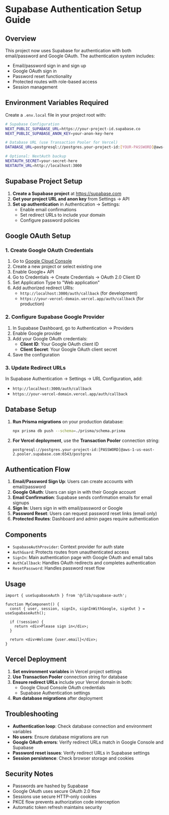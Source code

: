 # Supabase Authentication Setup Guide

## Overview
This project now uses Supabase for authentication with both email/password and Google OAuth. The authentication system includes:
- Email/password sign in and sign up
- Google OAuth sign in
- Password reset functionality
- Protected routes with role-based access
- Session management

## Environment Variables Required

Create a `.env.local` file in your project root with:

```bash
# Supabase Configuration
NEXT_PUBLIC_SUPABASE_URL=https://your-project-id.supabase.co
NEXT_PUBLIC_SUPABASE_ANON_KEY=your-anon-key-here

# Database URL (use Transaction Pooler for Vercel)
DATABASE_URL=postgresql://postgres.your-project-id:[YOUR-PASSWORD]@aws-1-us-east-2.pooler.supabase.com:6543/postgres

# Optional: NextAuth backup
NEXTAUTH_SECRET=your-secret-here
NEXTAUTH_URL=http://localhost:3000
```

## Supabase Project Setup

1. **Create a Supabase project** at https://supabase.com
2. **Get your project URL and anon key** from Settings → API
3. **Set up authentication** in Authentication → Settings:
   - Enable email confirmations
   - Set redirect URLs to include your domain
   - Configure password policies

## Google OAuth Setup

### 1. Create Google OAuth Credentials
1. Go to [Google Cloud Console](https://console.cloud.google.com/)
2. Create a new project or select existing one
3. Enable Google+ API
4. Go to Credentials → Create Credentials → OAuth 2.0 Client ID
5. Set Application Type to "Web application"
6. Add authorized redirect URIs:
   - `http://localhost:3000/auth/callback` (for development)
   - `https://your-vercel-domain.vercel.app/auth/callback` (for production)

### 2. Configure Supabase Google Provider
1. In Supabase Dashboard, go to Authentication → Providers
2. Enable Google provider
3. Add your Google OAuth credentials:
   - **Client ID**: Your Google OAuth client ID
   - **Client Secret**: Your Google OAuth client secret
4. Save the configuration

### 3. Update Redirect URLs
In Supabase Authentication → Settings → URL Configuration, add:
- `http://localhost:3000/auth/callback`
- `https://your-vercel-domain.vercel.app/auth/callback`

## Database Setup

1. **Run Prisma migrations** on your production database:
   ```bash
   npx prisma db push --schema=./prisma/schema.prisma
   ```

2. **For Vercel deployment**, use the **Transaction Pooler** connection string:
   ```
   postgresql://postgres.your-project-id:[PASSWORD]@aws-1-us-east-2.pooler.supabase.com:6543/postgres
   ```

## Authentication Flow

1. **Email/Password Sign Up**: Users can create accounts with email/password
2. **Google OAuth**: Users can sign in with their Google account
3. **Email Confirmation**: Supabase sends confirmation emails for email signups
4. **Sign In**: Users sign in with email/password or Google
5. **Password Reset**: Users can request password reset links (email only)
6. **Protected Routes**: Dashboard and admin pages require authentication

## Components

- `SupabaseAuthProvider`: Context provider for auth state
- `AuthGuard`: Protects routes from unauthenticated access
- `SignIn`: Main authentication page with Google OAuth and email tabs
- `AuthCallback`: Handles OAuth redirects and completes authentication
- `ResetPassword`: Handles password reset flow

## Usage

```tsx
import { useSupabaseAuth } from '@/lib/supabase-auth';

function MyComponent() {
  const { user, session, signIn, signInWithGoogle, signOut } = useSupabaseAuth();
  
  if (!session) {
    return <div>Please sign in</div>;
  }
  
  return <div>Welcome {user.email}</div>;
}
```

## Vercel Deployment

1. **Set environment variables** in Vercel project settings
2. **Use Transaction Pooler** connection string for database
3. **Ensure redirect URLs** include your Vercel domain in both:
   - Google Cloud Console OAuth credentials
   - Supabase Authentication settings
4. **Run database migrations** after deployment

## Troubleshooting

- **Authentication loop**: Check database connection and environment variables
- **No users**: Ensure database migrations are run
- **Google OAuth errors**: Verify redirect URLs match in Google Console and Supabase
- **Password reset issues**: Verify redirect URLs in Supabase settings
- **Session persistence**: Check browser storage and cookies

## Security Notes

- Passwords are hashed by Supabase
- Google OAuth uses secure OAuth 2.0 flow
- Sessions use secure HTTP-only cookies
- PKCE flow prevents authorization code interception
- Automatic token refresh maintains security
